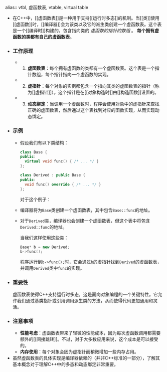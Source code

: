 alias:: vtbl, 虚函数表, vtable, virtual table

- 在C++中，[[虚函数表]]是一种用于支持[[运行时多态]]的机制。当[[类]]使用[[虚函数]]时，[[编译器]]会为该类以及它的派生类创建一个虚函数表。这个表是一个[[编译时]]构建的，包含指向类的 *虚函数的指针的数组* 。
  **每个拥有虚函数的类都有自己的虚函数表**。
- ### 工作原理
	- 1. **虚函数表**：每个拥有虚函数的类都有一个虚函数表。这个表是一个指针数组，每个指针指向一个虚函数的实现。
	- 2. **虚指针**：每个对象的实例都包含一个指向其类的虚函数表的指针（称为[[虚指针]]）。这个指针是在[[对象构造时]]由[[构造函数]]设置的。
	- 3. **动态绑定**：当调用一个虚函数时，程序会使用对象中的虚指针来查找正确的虚函数表，然后通过这个表找到对应的函数实现，从而实现动态绑定。
- ### 示例
	- 假设我们有以下类结构：
	  ```cpp
	  class Base {
	  public:
	    virtual void func() { /* ... */ }
	  };
	  
	  class Derived : public Base {
	  public:
	    void func() override { /* ... */ }
	  };
	  ```
	  对于这个例子：
	- 编译器将为`Base`类创建一个虚函数表，其中包含`Base::func`的地址。
	- 对于`Derived`类，编译器也会创建一个虚函数表，但这个表中将包含`Derived::func`的地址。
	  
	  当我们这样使用这些类：
	  ```cpp
	  Base* b = new Derived;
	  b->func();
	  ```
	  
	  程序运行到`b->func();`时，它会通过`b`的虚指针找到`Derived`的虚函数表，并调用`Derived`类中`func`的实现。
- ### 重要性
  虚函数表使得C++支持运行时多态，这是面向对象编程的一个关键特性。它允许我们通过基类指针或引用调用派生类的方法，从而使得代码更加通用和灵活。
- ### 注意事项
	- **性能考虑**：虚函数表带来了轻微的性能成本，因为每次虚函数调用都需要额外的[[间接跳转]]。不过，对于大多数应用来说，这个成本是可以接受的。
	- **内存使用**：每个对象会因为虚指针而稍微增加一些内存占用。
- 虽然虚函数表的具体实现是编译器依赖的（并非C++标准的一部分），了解其基本概念对于理解C++中的多态和动态绑定非常重要。